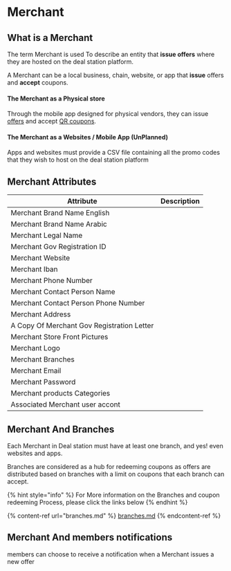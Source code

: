 # Merchant

## What is a Merchant

The term Merchant is used To describe an entity that **issue offers** where they are hosted on the deal station platform.

A Merchant can be a local business, chain, website, or app that **issue** offers and **accept** coupons.

#### The Merchant as a Physical store

Through the mobile app designed for physical vendors, they can issue [offers](offers/) and accept [QR coupons](coupons/qr-coupon.md).&#x20;

#### The Merchant as a Websites / Mobile App (UnPlanned)

Apps and websites must provide a CSV file containing all the promo codes that they wish to host on the deal station platform&#x20;





## Merchant  Attributes

| Attribute                                   | Description |
| ------------------------------------------- | ----------- |
| Merchant Brand Name English                 |             |
| Merchant Brand Name Arabic                  |             |
| Merchant Legal Name                         |             |
| Merchant Gov Registration ID                |             |
| Merchant Website                            |             |
| Merchant Iban                               |             |
| Merchant Phone Number                       |             |
| Merchant Contact Person Name                |             |
| Merchant Contact Person Phone Number        |             |
| Merchant Address                            |             |
| A Copy Of Merchant Gov Registration Letter  |             |
| Merchant Store Front Pictures               |             |
| Merchant Logo                               |             |
| Merchant Branches                           |             |
| Merchant Email                              |             |
| Merchant Password                           |             |
| Merchant products Categories                |             |
| Associated Merchant user accont             |             |

## Merchant And Branches

Each Merchant in Deal station must have at least one branch, and yes! even websites and apps.&#x20;

Branches are considered as a hub for redeeming coupons as offers are distributed based on branches with a limit on coupons that each branch can accept.

{% hint style="info" %}
For More information on the Branches and coupon redeeming Process, please click the links below &#x20;
{% endhint %}

{% content-ref url="branches.md" %}
[branches.md](branches.md)
{% endcontent-ref %}

## Merchant And members notifications

members can choose to receive a notification when a Merchant issues a new offer&#x20;

##

